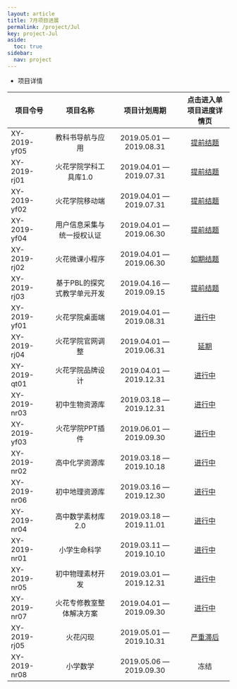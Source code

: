 ```yaml
---
layout: article
title: 7月项目进展
permalink: /project/Jul
key: project-Jul
aside:
  toc: true
sidebar:
  nav: project
---
```


<bro/><bro/>

- 项目详情

| 项目令号       |  项目名称  |项目计划周期  |   点击进入单项目进度详情页  |
|-------------  |:------:|:------:|:------:|
|XY-2019-yf05   |教科书导航与应用	|2019.05.01 — 2019.08.31|[提前结题](http://wiki.huohuaschool.com/confluence/pages/viewpage.action?pageId=3703639)|
|XY-2019-rj01   |火花学院学科工具库1.0	|2019.04.01 — 2019.07.31|[提前结题](http://wiki.huohuaschool.com/confluence/pages/viewpage.action?pageId=1376905)|
|XY-2019-yf02   |火花学院移动端	|2019.04.01 — 2019.07.31|[提前结题](http://wiki.huohuaschool.com/confluence/pages/viewpage.action?pageId=2688038)|
|XY-2019-yf04   |用户信息采集与统一授权认证	|2019.04.01 — 2019.06.30|[提前结题](http://wiki.huohuaschool.com/confluence/pages/viewpage.action?pageId=2687042)|
|XY-2019-rj02   |火花微课小程序	|2019.04.01 — 2019.06.30|[如期结题](http://wiki.huohuaschool.com/confluence/pages/viewpage.action?pageId=2687188)|
|XY-2019-rj03   |基于PBL的探究式教学单元开发|2019.04.16 — 2019.09.15|[提前结题](http://wiki.huohuaschool.com/confluence/pages/viewpage.action?pageId=3703753)|
|XY-2019-yf01   |火花学院桌面端|2019.04.01 — 2019.08.31|[进行中](http://wiki.huohuaschool.com/confluence/pages/viewpage.action?pageId=3702917)|
|XY-2019-rj04   |火花学院官网调整|2019.04.01 — 2019.06.31|[延期](http://wiki.huohuaschool.com/confluence/pages/viewpage.action?pageId=2687307)|
|XY-2019-qt01   |火花学院品牌设计|2019.04.01 — 2019.12.31|[进行中](http://wiki.huohuaschool.com/confluence/pages/viewpage.action?pageId=3703396)|
|XY-2019-nr03   |初中生物资源库|2019.03.18 — 2019.12.31|[进行中](http://wiki.huohuaschool.com/confluence/pages/viewpage.action?pageId=3703783)|
|XY-2019-yf03   |火花学院PPT插件|2019.06.01 — 2019.09.30|[进行中](http://wiki.huohuaschool.com/confluence/pages/viewpage.action?pageId=3703147)|
|XY-2019-nr02   |高中化学资源库|2019.03.18 — 2019.10.18|[进行中](http://wiki.huohuaschool.com/confluence/pages/viewpage.action?pageId=3703765)|
|XY-2019-nr06   |初中地理资源库|2019.03.16 — 2019.12.30|[进行中](http://wiki.huohuaschool.com/confluence/pages/viewpage.action?pageId=3703799)|
|XY-2019-nr04   |高中数学素材库2.0|2019.03.18 — 2019.11.01|[进行中](http://wiki.huohuaschool.com/confluence/pages/viewpage.action?pageId=3703788)|
|XY-2019-nr01   |小学生命科学|2019.03.11 — 2019.10.10|[进行中](http://wiki.huohuaschool.com/confluence/pages/viewpage.action?pageId=3703778)|
|XY-2019-nr05   |初中物理素材开发|2019.03.01 — 2019.12.31|[进行中](http://wiki.huohuaschool.com/confluence/pages/viewpage.action?pageId=3703794)|
|XY-2019-nr07   |火花专修教室整体解决方案|2019.04.01 — 2019.09.30|[进行中](http://wiki.huohuaschool.com/confluence/pages/viewpage.action?pageId=3703804)|
|XY-2019-rj05   |火花闪现|2019.05.01 — 2019.10.31|[严重滞后](http://wiki.huohuaschool.com/confluence/pages/viewpage.action?pageId=3703774)|
|XY-2019-nr08   |小学数学|2019.05.06 — 2019.09.30|冻结|
